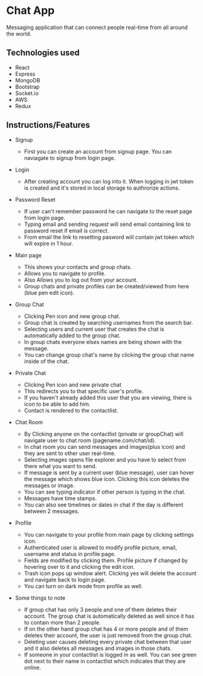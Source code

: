 # Chat App
Messaging application that can connect people real-time from all around the world.

## Technologies used
 - React
 - Express
 - MongoDB
 - Bootstrap
 - Socket.io
 - AWS
 - Redux

## Instructions/Features
- Signup
    - First you can create an account from signup page. You can naviagate to signup from login page.

- Login 
    - After creating account you can log into it. When logging in jwt token is created and it's stored in local storage to authrorize actions.

- Password Reset
    - If user can't remember password he can navigate to the reset page from login page.
    - Typing email and sending request will send email containing link to password reset if email is correct.
    - From email the link to resetting pasword will contain jwt token which will expire in 1 hour.

- Main page
    - This shows your contacts and group chats.
    - Allows you to navigate to profile.
    - Also Allows you to log out from your account.
    - Group chats and private profiles can be created/viewed from here (blue pen edit icon). 

- Group Chat
    - Clicking Pen icon and new group chat.
    - Group chat is created by searching usernames from the search bar.
    - Selecting users and current user that creates the chat is automatically added to the group chat.
    - In group chats everyone elses names are being shown with the message.
    - You can change group chat's name by clicking the group chat name inside of the chat.

- Private Chat
    - Clicking Pen icon and new private chat
    - This redirects you to that specific user's profile. 
    - If you haven't already added this user that you are viewing, there is icon to be able to add him.
    - Contact is rendered to the contactlist.

- Chat Room
    - By Clicking anyone on the contactlist (private or groupChat) will navigate user to chat room (pagename.com/chat/id).
    - In chat room you can send messages and images(plus icon) and they are sent to other user real-time.
    - Selecting images opens file explorer and you have to select from there what you want to send.
    - If message is sent by a current user (blue message), user can hover the message which shows blue icon. Clicking this icon deletes the messages or image.
    - You can see typing indicator if other person is typing in the chat.
    - Messages have time stamps.
    - You can also see timelines or dates in chat if the day is different between 2 messages.

- Profile
    - You can navigate to your profile from main page by clicking settings icon. 
    - Authenticated user is allowed to modify profile picture, email, username and status in profile page.
    - Fields are modified by clicking them. Profile picture if changed by hovering over to it and clicking the edit icon. 
    - Trash icon pops up window alert. Clicking yes will delete the account and navigate back to login page.
    - You can turn on dark mode from profile as well.

- Some things to note
    - If group chat has only 3 people and one of them deletes their account. The group chat is automatically deleted as well since it has to contain more than 2 people.
    - If on the other hand group chat has 4 or more people and of them deletes their account, the user is just removed from the group chat.
    - Deleting user causes deleting every private chat between that user and it also deletes all messages and images in those chats.
    - If someone in your contactlist is logged in as well. You can see green dot next to their name in contactlist which indicates that they are online.
